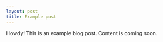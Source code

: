 ```yaml
---
layout: post
title: Example post
---
```

<div class="message">
  Howdy! This is an example blog post. Content is coming soon.
</div>